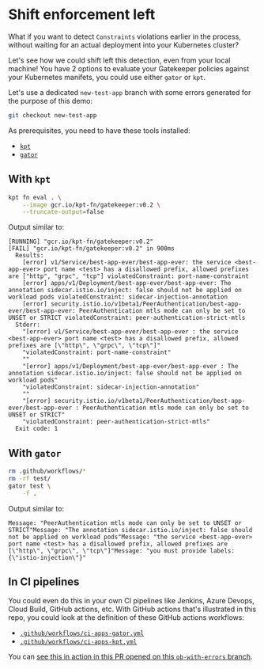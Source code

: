 # Shift enforcement left

What if you want to detect `Constraints` violations earlier in the process, without waiting for an actual deployment into your Kubernetes cluster?

Let's see how we could shift left this detection, even from your local machine! You have 2 options to evaluate your Gatekeeper policies against your Kubernetes manifets, you could use either `gator` or `kpt`.

Let's use a dedicated `new-test-app` branch with some errors generated for the purpose of this demo:
```bash
git checkout new-test-app
```

As prerequisites, you need to have these tools installed:
- [`kpt`](https://kpt.dev/installation/)
- [`gator`](https://open-policy-agent.github.io/gatekeeper/website/docs/gator/#installation)

## With `kpt`
```bash
kpt fn eval . \
    --image gcr.io/kpt-fn/gatekeeper:v0.2 \
    --truncate-output=false
```

Output similar to:
```output
[RUNNING] "gcr.io/kpt-fn/gatekeeper:v0.2"
[FAIL] "gcr.io/kpt-fn/gatekeeper:v0.2" in 900ms
  Results:
    [error] v1/Service/best-app-ever/best-app-ever: the service <best-app-ever> port name <test> has a disallowed prefix, allowed prefixes are ["http", "grpc", "tcp"] violatedConstraint: port-name-constraint
    [error] apps/v1/Deployment/best-app-ever/best-app-ever: The annotation sidecar.istio.io/inject: false should not be applied on workload pods violatedConstraint: sidecar-injection-annotation
    [error] security.istio.io/v1beta1/PeerAuthentication/best-app-ever/best-app-ever: PeerAuthentication mtls mode can only be set to UNSET or STRICT violatedConstraint: peer-authentication-strict-mtls
  Stderr:
    "[error] v1/Service/best-app-ever/best-app-ever : the service <best-app-ever> port name <test> has a disallowed prefix, allowed prefixes are [\"http\", \"grpc\", \"tcp\"]"
    "violatedConstraint: port-name-constraint"
    ""
    "[error] apps/v1/Deployment/best-app-ever/best-app-ever : The annotation sidecar.istio.io/inject: false should not be applied on workload pods"
    "violatedConstraint: sidecar-injection-annotation"
    ""
    "[error] security.istio.io/v1beta1/PeerAuthentication/best-app-ever/best-app-ever : PeerAuthentication mtls mode can only be set to UNSET or STRICT"
    "violatedConstraint: peer-authentication-strict-mtls"
  Exit code: 1
```

## With `gator`
```bash
rm .github/workflows/* 
rm -rf test/
gator test \
    -f .
```

Output similar to:
```output
Message: "PeerAuthentication mtls mode can only be set to UNSET or STRICT"Message: "The annotation sidecar.istio.io/inject: false should not be applied on workload pods"Message: "the service <best-app-ever> port name <test> has a disallowed prefix, allowed prefixes are [\"http\", \"grpc\", \"tcp\"]"Message: "you must provide labels: {\"istio-injection\"}"
```

## In CI pipelines

You could even do this in your own CI pipelines like Jenkins, Azure Devops, Cloud Build, GitHub actions, etc. With GitHub actions that's illustrated in this repo, you could look at the definition of these GitHub actions workflows:
- [`.github/workflows/ci-apps-gator.yml`](.github/workflows/ci-apps-gator.yml)
- [`.github/workflows/ci-apps-kpt.yml`](.github/workflows/ci-apps-kpt.yml)

You can [see this in action in this PR opened on this `ob-with-errors` branch](https://github.com/mathieu-benoit/istio-gatekeeper-demos/pull/15).
